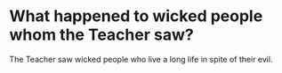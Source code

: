 # What happened to wicked people whom the Teacher saw?

The Teacher saw wicked people who live a long life in spite of their evil.
